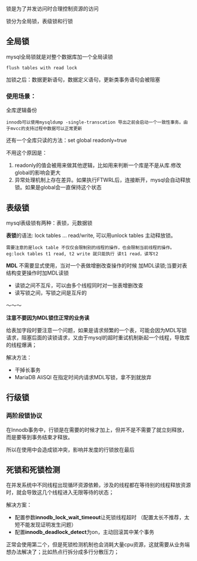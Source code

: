 锁是为了并发访问时合理控制资源的访问

锁分为全局锁，表级锁和行锁

## 全局锁

 mysql全局锁就是对整个数据库加一个全局读锁

```
flush tables with read lock
```

加锁之后：数据更新语句，数据定义语句，更新类事务语句会被阻塞

### 使用场景：

全库逻辑备份

```
innodb可以使用mysqldump -single-transcation 导出之前会启动一个一致性事务。由于mvcc的支持过程中数据可以正常更新
```

还有一个全库只读的方法：set global readonly=true

不用这个原因是：

1. readonly的值会被用来做其他逻辑，比如用来判断一个库是不是从库.修改global的影响会更大
2. 异常处理机制上存在差异。如果执行FTWRL后，连接断开，mysql会自动释放锁。如果是global会一直保持这个状态



## 表级锁

mysql表级锁有两种：表锁，元数据锁

**表锁**的语法: lock tables ... read/write, 可以用unlock tables 主动释放锁。

```
需要注意的是lock table 不仅仅会限制别的线程的操作，也会限制当前线程的操作。
eg:lock tables t1 read, t2 write 就只能执行 读t1 read，读写t2 
```

**MDL** 不需要显式使用，当对一个表做增删改查操作的时候 加MDL读锁;当要对表结构变更操作时加MDL读锁

* 读锁之间不互斥，可以由多个线程同时对一张表增删改查
* 读写锁之间，写锁之间是互斥的

～～～

**注意不要因为MDL锁住正常的业务读**

给表加字段时要注意一个问题，如果是请求频繁的一个表，可能会因为MDL写锁请求，阻塞后面的读锁请求，又由于mysql的超时重试机制新起一个线程，导致库的线程爆满；

解决方法：

* 干掉长事务
* MariaDB AliSQl 在指定时间内请求MDL写锁，拿不到就放弃



## 行级锁

### 两阶段锁协议

在Innodb事务中，行锁是在需要的时候才加上，但并不是不需要了就立刻释放，而是要等到事务结束才释放。

所以在使用中会造成锁冲突，影响并发度的行锁放在最后



## 死锁和死锁检测

在并发系统中不同线程出现循环资源依赖，涉及的线程都在等待别的线程释放资源时，就会导致这几个线程进入无限等待的状态；

解决方案：

* 配置参数**innodb_lock_wait_timeout**让死锁线程超时 （配置太长不推荐，太短不能发现证明发生问题）
* 配置**innodb_deadlock_detect**为on，主动回滚其中某个事务

正常会使用第二个，但是死锁检测机制也会消耗大量cpu资源，这就需要从业务端想办法解决了；比如热点行拆分成多行分散压力；

